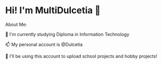 # Hi! I'm MultiDulcetia 👋

About Me:

🌱 I'm currently studying Diploma in Information Technology

📫 My personal account is @Dulcetia

🔭 I'll be using this account to upload school projects and hobby projects!
